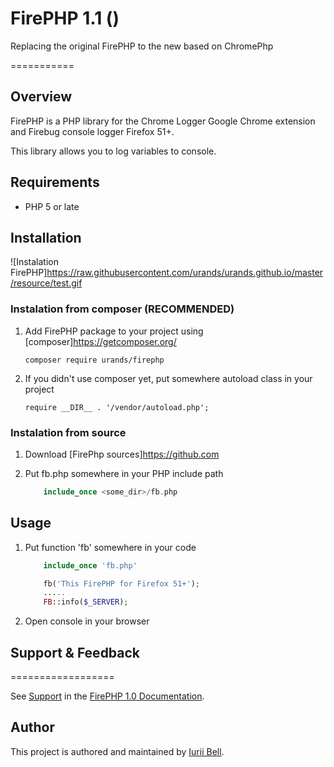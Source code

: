 # FirePHP 1.1 ()
Replacing the original FirePHP to the new based on ChromePhp

===========

## Overview
FirePHP is a PHP library for the Chrome Logger Google Chrome extension and  Firebug console logger Firefox 51+.

This library allows you to log variables to console.

## Requirements
- PHP 5 or late

## Installation

![Instalation FirePHP]https://raw.githubusercontent.com/urands/urands.github.io/master/resource/test.gif

### Instalation from composer (RECOMMENDED)
1. Add FirePHP package to your project using [composer]https://getcomposer.org/
    ```
    composer require urands/firephp
    ```
2. If you didn't use composer yet, put somewhere autoload class in your project
	```
	require __DIR__ . '/vendor/autoload.php';
	```

### Instalation from source

1. Download [FirePhp sources]https://github.com

2. Put fb.php somewhere in your PHP include path
	```php
		include_once <some_dir>/fb.php
	```


## Usage

1. Put function 'fb' somewhere in your code

	```php
		include_once 'fb.php'

		fb('This FirePHP for Firefox 51+');
		.....
		FB::info($_SERVER);


	```

2. Open console in your browser



## Support & Feedback
==================

See [Support](http://docs.sourcemint.org/firephp.org/firephp/1/-docs/OpenSource#support) in the [FirePHP 1.0 Documentation](http://docs.sourcemint.org/firephp.org/firephp/1/-docs/).



## Author
This project is authored and maintained by [Iurii Bell](http://firephp.bel-tech.ru/).

